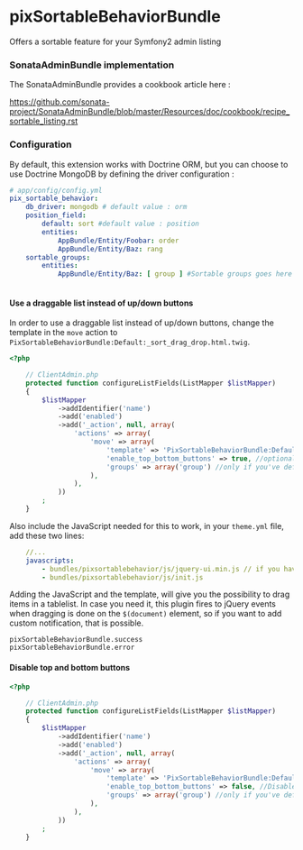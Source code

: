 pixSortableBehaviorBundle
=========================

Offers a sortable feature for your Symfony2 admin listing

### SonataAdminBundle implementation

The SonataAdminBundle provides a cookbook article here :

https://github.com/sonata-project/SonataAdminBundle/blob/master/Resources/doc/cookbook/recipe_sortable_listing.rst

### Configuration

By default, this extension works with Doctrine ORM, but you can choose to use Doctrine MongoDB by defining the driver configuration : 

``` yaml
# app/config/config.yml
pix_sortable_behavior:
    db_driver: mongodb # default value : orm
    position_field:
        default: sort #default value : position
        entities:
            AppBundle/Entity/Foobar: order
            AppBundle/Entity/Baz: rang
    sortable_groups:
        entities:
            AppBundle/Entity/Baz: [ group ] #Sortable groups goes here or in your doctrine mapping if you use Gedmo
            
```

#### Use a draggable list instead of up/down buttons
In order to use a draggable list instead of up/down buttons, change the template in the ```move``` action to ```PixSortableBehaviorBundle:Default:_sort_drag_drop.html.twig```.

```php
<?php

    // ClientAdmin.php
    protected function configureListFields(ListMapper $listMapper)
    {
        $listMapper
            ->addIdentifier('name')
            ->add('enabled')
            ->add('_action', null, array(
                'actions' => array(
                    'move' => array(
                        'template' => 'PixSortableBehaviorBundle:Default:_sort_drag_drop.html.twig',
                        'enable_top_bottom_buttons' => true, //optional
                        'groups' => array('group') //only if you've defined a sortable group for your entity in the config
                    ),
                ),
            ))
        ;
    }
```    
Also include the JavaScript needed for this to work, in your ```theme.yml``` file, add these two lines:
```yml
    //...
    javascripts:
        - bundles/pixsortablebehavior/js/jquery-ui.min.js // if you haven't got jQuery UI yet.
        - bundles/pixsortablebehavior/js/init.js
```

Adding the JavaScript and the template, will give you the possibility to drag items in a tablelist.
In case you need it, this plugin fires to jQuery events when dragging is done on the ```$(document)``` element, so if you want to add custom notification, that is possible.
```
pixSortableBehaviorBundle.success
pixSortableBehaviorBundle.error
```
#### Disable top and bottom buttons
```php
<?php

    // ClientAdmin.php
    protected function configureListFields(ListMapper $listMapper)
    {
        $listMapper
            ->addIdentifier('name')
            ->add('enabled')
            ->add('_action', null, array(
                'actions' => array(
                    'move' => array(
                        'template' => 'PixSortableBehaviorBundle:Default:_sort.html.twig',
                        'enable_top_bottom_buttons' => false, //Disabled buttons
                        'groups' => array('group') //only if you've defined a sortable group for your entity in the config
                    ),
                ),
            ))
        ;
    }
```    
